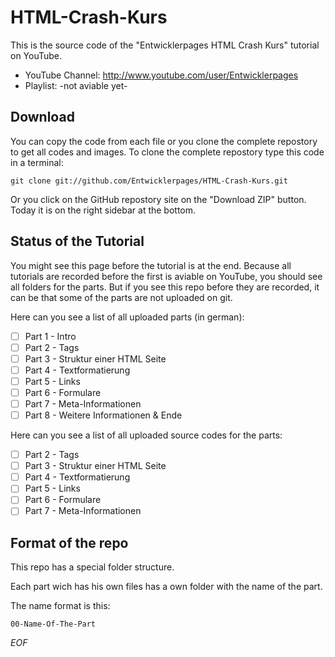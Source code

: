 HTML-Crash-Kurs
===============

This is the source code of the "Entwicklerpages HTML Crash Kurs" tutorial on YouTube.

* YouTube Channel: http://www.youtube.com/user/Entwicklerpages
* Playlist: -not aviable yet-

Download
--------

You can copy the code from each file or you clone the complete repostory to get all codes and images.
To clone the complete repostory type this code in a terminal:

```
git clone git://github.com/Entwicklerpages/HTML-Crash-Kurs.git
```

Or you click on the GitHub repostory site on the "Download ZIP" button. Today it is on the right sidebar at the bottom.

Status of the Tutorial
----------------------

You might see this page before the tutorial is at the end. Because all tutorials are recorded before the first is aviable on YouTube, you should see all folders for the parts.
But if you see this repo before they are recorded, it can be that some of the parts are not uploaded on git.

Here can you see a list of all uploaded parts (in german):

* [ ] Part 1 - Intro
* [ ] Part 2 - Tags
* [ ] Part 3 - Struktur einer HTML Seite
* [ ] Part 4 - Textformatierung
* [ ] Part 5 - Links
* [ ] Part 6 - Formulare
* [ ] Part 7 - Meta-Informationen
* [ ] Part 8 - Weitere Informationen & Ende

Here can you see a list of all uploaded source codes for the parts:

* [ ] Part 2 - Tags
* [ ] Part 3 - Struktur einer HTML Seite
* [ ] Part 4 - Textformatierung
* [ ] Part 5 - Links
* [ ] Part 6 - Formulare
* [ ] Part 7 - Meta-Informationen

Format of the repo
------------------

This repo has a special folder structure.

Each part wich has his own files has a own folder with the name of the part.

The name format is this:

```
00-Name-Of-The-Part
```

_EOF_
